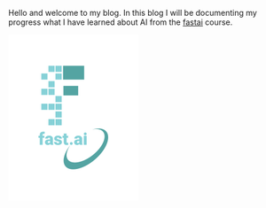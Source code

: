 Hello and welcome to my blog. In this blog I will be documenting my progress what I have learned about AI from the [fastai](https://www.fast.ai/) course.


![](images/logo.png)



